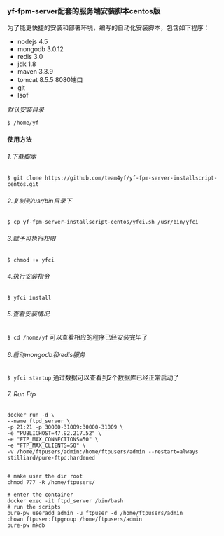 ### yf-fpm-server配套的服务端安装脚本centos版

为了能更快捷的安装和部署环境，编写的自动化安装脚本，包含如下程序：
- nodejs 4.5
- mongodb 3.0.12
- redis 3.0
- jdk 1.8
- maven 3.3.9
- tomcat 8.5.5 8080端口
- git
- lsof

*默认安装目录*

`
$ /home/yf
`

#### 使用方法

###### 1.下载脚本
`
$ git clone https://github.com/team4yf/yf-fpm-server-installscript-centos.git
`
###### 2.复制到/usr/bin目录下
`
$ cp yf-fpm-server-installscript-centos/yfci.sh /usr/bin/yfci
`

###### 3.赋予可执行权限
`
$ chmod +x yfci
`

###### 4.执行安装指令
`
$ yfci install
`

###### 5.查看安装情况
`
$ cd /home/yf
`
可以查看相应的程序已经安装完毕了

###### 6.启动mongodb和redis服务
`
$ yfci startup
`
通过数据可以查看到2个数据库已经正常启动了



###### 7. Run Ftp
```
docker run -d \
--name ftpd_server \
-p 21:21 -p 30000-31009:30000-31009 \
-e "PUBLICHOST=47.92.217.52" \
-e "FTP_MAX_CONNECTIONS=50" \
-e "FTP_MAX_CLIENTS=50" \
-v /home/ftpusers/admin:/home/ftpusers/admin --restart=always stilliard/pure-ftpd:hardened


# make user the dir root
chmod 777 -R /home/ftpusers/

# enter the container
docker exec -it ftpd_server /bin/bash
# run the scripts
pure-pw useradd admin -u ftpuser -d /home/ftpusers/admin
chown ftpuser:ftpgroup /home/ftpusers/admin
pure-pw mkdb

```